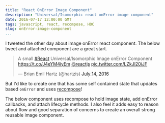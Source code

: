 ```yaml
---
title: "React OnError Image Component"
description: "Universal/Isomorphic react onError image component"
date: 2016-07-17 12:00:00 GMT
tags: javascript, react, recompose, HOC
slug: onError-image-component
...
```


I tweeted the other day about image onError react component. The below tweet and attached component are a great start.

<div>
<blockquote class="twitter-tweet" data-lang="en"><p lang="en" dir="ltr">A small <a href="https://twitter.com/hashtag/React?src=hash">#React</a> Universal/Isomorphic Image onError Component <a href="https://t.co/J4eYM4iyEm">https://t.co/J4eYM4iyEm</a> <a href="https://twitter.com/reactjs">@reactjs</a> <a href="https://t.co/LZkJl20iJF">pic.twitter.com/LZkJl20iJF</a></p>&mdash; Brian Emil Hartz (@hartzis) <a href="https://twitter.com/hartzis/status/753698944471793665">July 14, 2016</a></blockquote>
<script async src="//platform.twitter.com/widgets.js" charset="utf-8"></script>
</div>

But I'd like to create one that has some self contained state that updates based `onError` and uses [recompose](https://github.com/acdlite/recompose)!

The below component uses recompose to hold image state, add onError callbacks, and attach lifecycle methods. I also feel it adds easy to reason about flow and good separation of concerns to create an overall strong reusable image component.
